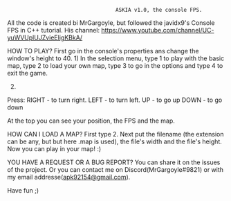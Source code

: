                                        ASKIA v1.0, the console FPS.

All the code is created bi MrGargoyle, but followed the javidx9's Console FPS in C++ tutorial.
His channel: https://www.youtube.com/channel/UC-yuWVUplUJZvieEligKBkA/

HOW TO PLAY?
First go in the console's properties ans change the window's height to 40.
1)
In the selection menu, type 1 to play with the basic map, type 2 to load your own map, type 3 to go in the options and type 4 to exit the game.

2)
Press:
RIGHT - to turn right.
LEFT  - to turn left.
UP    - to go up
DOWN  - to go down

At the top you can see your position, the FPS and the map.

HOW CAN I LOAD A MAP?
First type 2.
Next put the filename (the extension can be any, but but here .map is used), the file's width and the file's height.
Now you can play in your map! :)

YOU HAVE A REQUEST OR A BUG REPORT?
You can share it on the issues of the project. Or you can contact me on Discord(MrGargoyle#9821) or with my email addresse(apk92154@gmail.com).

Have fun ;)

